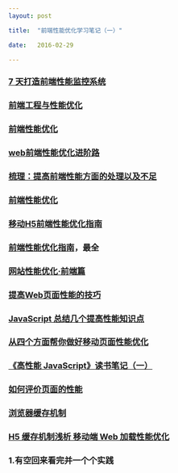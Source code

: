 ```yaml
---
layout: post

title:  "前端性能优化学习笔记（一）"

date:   2016-02-29

---
```


### [7 天打造前端性能监控系统](http://fex.baidu.com/blog/2014/05/build-performance-monitor-in-7-days/)

### [前端工程与性能优化](http://div.io/topic/371)

### [前端性能优化](http://www.w3ctech.com/category/8)

### [web前端性能优化进阶路](http://www.aliued.cn/2013/01/20/web%E5%89%8D%E7%AB%AF%E6%80%A7%E8%83%BD%E4%BC%98%E5%8C%96%E8%BF%9B%E9%98%B6%E8%B7%AF.html)

### [梳理：提高前端性能方面的处理以及不足](http://www.zhangxinxu.com/wordpress/2013/04/%E5%89%8D%E7%AB%AF%E6%80%A7%E8%83%BD%E4%BC%98%E5%8C%96%E7%BB%8F%E9%AA%8C%E5%88%86%E4%BA%AB/)

### [前端性能优化](https://www.zhihu.com/topic/19583739/top-answers)

### [移动H5前端性能优化指南](https://isux.tencent.com/h5-performance.html)

### [前端性能优化指南](https://segmentfault.com/a/1190000003646305)，最全

### [网站性能优化·前端篇](https://segmentfault.com/a/1190000002589116)

### [提高Web页面性能的技巧](http://mp.weixin.qq.com/s?__biz=MzAxODE2MjM1MA==&mid=401849219&idx=1&sn=0b126dcebeadd0aaf4601b1e1488e3c4&scene=0#wechat_redirect)

### [JavaScript 总结几个提高性能知识点](http://mp.weixin.qq.com/s?__biz=MzAxODE2MjM1MA==&mid=402154678&idx=1&sn=010e1e71109f7c3d834921c72b5ed480&scene=0#wechat_redirect)

### [从四个方面帮你做好移动页面性能优化](http://mp.weixin.qq.com/s?__biz=MjM5MTA1MjAxMQ==&mid=402097414&idx=1&sn=6f83e5378a4e3e65133fa7bb042e293c&scene=0#wechat_redirect)
### [《高性能 JavaScript》读书笔记（一）](http://mp.weixin.qq.com/s?__biz=MzAxODE2MjM1MA==&mid=401629042&idx=2&sn=3500d29a62eff630ff96d0a312e8a426&scene=0#wechat_redirect)
### [如何评价页面的性能](http://mp.weixin.qq.com/s?__biz=MjM5MTA1MjAxMQ==&mid=400344245&idx=1&sn=af7aee2646897c5d908c0cea13184cf8&scene=0#wechat_redirect)

### [浏览器缓存机制](http://mp.weixin.qq.com/s?__biz=MzAxODE2MjM1MA==&mid=401167590&idx=1&sn=f1e0979eac8df4cd20dae62ed11e494f&scene=0#wechat_redirect)

### [H5 缓存机制浅析 移动端 Web 加载性能优化](http://mp.weixin.qq.com/s?__biz=MzA3NTYzODYzMg==&mid=402077566&idx=1&sn=def3337205c3aec5e0fde2476ee03397&scene=24&srcid=#wechat_redirect)
### 1.有空回来看完并一个个实践

